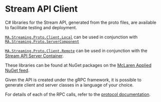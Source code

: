 # Stream API Client
C# libraries for the Stream API, generated from the proto files, are available to facilitate testing and deployment. 

[`MA.Streaming.Proto.Client.Local`](https://github.com/orgs/mat-docs/packages/nuget/package/MA.Streaming.Proto.Client.Local) 
can be used in conjunction with 
[`MA.Streaming.Proto.ServerComponent`](stream_server.md#stream-api-local-server)

[`MA.Streaming.Proto.Client.Remote`](https://github.com/orgs/mat-docs/packages/nuget/package/MA.Streaming.Proto.Client.Remote) 
can be used in conjunction with the [Stream API Server Container](stream_server.md#stream-api-remote-server-container).

These libraries can be found at NuGet packages on the [McLaren Applied NuGet feed](https://github.com/orgs/mat-docs/packages). 

Given the API is created under the gRPC framework, it is possible to generate client and server classes in a language of
your choice. 

For details of each of the RPC calls, refer to the [protocol documentation](../docs.md).
